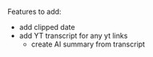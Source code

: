 Features to add:
* add clipped date
* add YT transcript for any yt links
  * create AI summary from transcript
